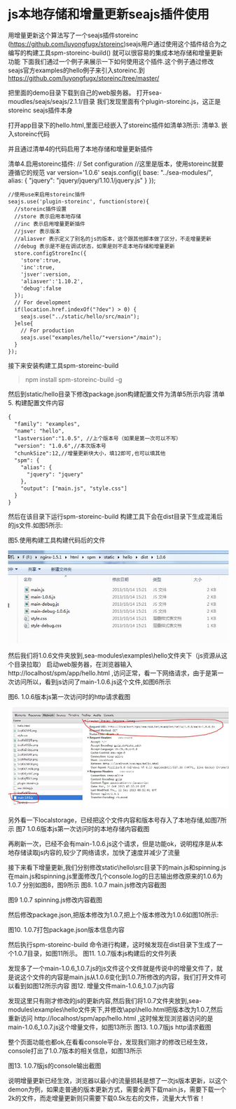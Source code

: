 js本地存储和增量更新seajs插件使用
=================================

用增量更新这个算法写了一个seajs插件storeinc
(https://github.com/luyongfugx/storeinc)seajs用户通过使用这个插件结合为之编写的构建工具spm-storeinc-build()
就可以很容易的集成本地存储和增量更新功能
下面我们通过一个例子来展示一下如何使用这个插件.这个例子通过修改seajs官方examples的hello例子来引入storeinc.到
https://github.com/luyongfugx/storeinc/tree/master/

把里面的demo目录下载到自己的web服务器。 
打开sea-moudles/seajs/seajs/2.1.1/目录
我们发现里面有个plugin-storeinc.js，这正是storeinc seajs插件本身

打开app目录下的hello.html,里面已经嵌入了storeinc插件如清单3所示:
清单3. 嵌入storeinc代码
  <script src="../sea-modules/seajs/seajs/2.1.1/plugin-storeinc.js"></script>

并且通过清单4的代码启用了本地存储和增量更新插件

清单4.启用storeinc插件:
    // Set configuration
    //这里是版本，使用storeinc就要遵循它的规范
    var version='1.0.6' 
    seajs.config({
      base: "../sea-modules/",
      alias: {
        "jquery": "jquery/jquery/1.10.1/jquery.js"
      }
    });

    //使用use来启用storeinc插件
    seajs.use('plugin-storeinc', function(store){
      //storeinc插件设置
      //store 表示启用本地存储
      //inc 表示启用增量更新插件
      //jsver 表示版本
      //aliasver 表示定义了别名的js的版本，这个跟其他脚本做了区分，不走增量更新
      //debug 表示是不是在调试状态，如果是则不走本地存储和增量更新
      store.configStroreInc({
        'store':true,
        'inc':true,
        'jsver':version,
        'aliasver':'1.10.2',
        'debug':false
      });
      // For development
      if(location.href.indexOf("?dev") > 0) {
        seajs.use("../static/hello/src/main");
      }else{
        // For production
        seajs.use("examples/hello/"+version+"/main");
      }
    });

接下来安装构建工具spm-storeinc-build
> npm install spm-storeinc-build -g

然后到static/hello目录下修改package.json构建配置文件为清单5所示内容
清单5. 构建配置文件内容

    {
      "family": "examples",
      "name": "hello",
      "lastversion":"1.0.5", //上个版本号（如果是第一次可以不写）
      "version": "1.0.6",//本次版本号
      "chunkSize":12,//增量更新块大小，填12即可,也可以填其他
      "spm": {
        "alias": {
          "jquery": "jquery"
        },
        "output": ["main.js", "style.css"]
      }
    }

然后在该目录下运行spm-storeinc-build 构建工具下会在dist目录下生成混淆后的js文件.如图5所示:

图5.使用构建工具构建代码后的文件

![Alt text](imgs/07.jpg)

然后我们将1.0.6文件夹放到,sea-modules\examples\hello文件夹下（js资源从这个目录拉取）
启动web服务器，在浏览器输入http://localhost/spm/app/hello.html ,访问正常，看一下网络请求，由于是第一次访问所以，看到js访问了main-1.0.6.js这个文件,如图6所示

图6. 1.0.6版本js第一次访问时的http请求截图

![Alt text](imgs/08.jpg)











另外看一下localstorage，已经把这个文件内容和版本号存入了本地存储,如图7所示
图7 1.0.6版本js第一次访问时的本地存储内容截图

 
再刷新一次，已经不会有main-1.0.6.js这个请求，但是功能ok，说明程序是从本地存储读取js内容的,较少了网络请求，加快了速度并减少了流量


接下来看下增量更新,我们分别修改static\hello\src目录下的main.js和spinning.js
在main.js和spinning.js里面修改几个console.log的日志输出修改原来的1.0.6为1.0.7
分别如图8，图9所示
图8.  1.0.7 main.js修改内容截图
 

图9  1.0.7 spinning.js修改内容截图

 

然后修改package.json,把版本修改为1.0.7,把上个版本修改为1.0.6如图10所示:

图10.  1.0.7打包package.json版本信息内容
 
然后执行spm-storeinc-build 命令进行构建，这时候发现在dist目录下生成了一个1.0.7目录，如图11所示。
图11. 1.0.7版本js构建后的文件列表
 
发现多了一个main-1.0.6_1.0.7.js的js文件这个文件就是传说中的增量文件了，就是说这个文件的内容是main.js从1.0.6变化到1.0.7所修改的内容，我们打开文件可以看到如图12所示内容
图12. 增量文件main-1.0.6_1.0.7.js内容
 

发现这里只有刚才修改的js的更新内容,然后我们将1.0.7文件夹放到,sea-modules\examples\hello文件夹下,并修改\app\hello.html把版本改为1.0.7,然后重新访问
http://localhost/spm/app/hello.html ,这时候发现浏览器访问的是main-1.0.6_1.0.7.js这个增量文件，如图13所示
图13. 1.0.7版js http请求截图
 
整个页面功能也都ok,在看看console平台，发现我们刚才的修改已经生效，console打出了1.0.7版本的相关信息，如图13所示

图13.  1.0.7版js的console输出截图
 
说明增量更新已经生效，浏览器以最小的流量损耗是想了一次js版本更新，以这个demon为例，如果走普通的版本更新方式，需要全两下载main.js，需要下载一个2k的文件，而走增量更新则只需要下载0.5k左右的文件，流量大大节省！
 
